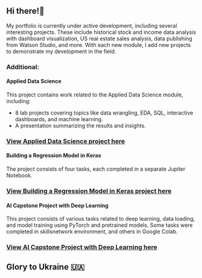 ## Hi there!👋 
My portfolio is currently under active development, including several interesting projects. These include historical stock and income data analysis with dashboard visualization, US real estate sales analysis, data publishing from Watson Studio, and more. With each new module, I add new projects to demonstrate my development in the field.

### Additional:

#### Applied Data Science
This project contains work related to the Applied Data Science module, including:
- 8 lab projects covering topics like data wrangling, EDA, SQL, interactive dashboards, and machine learning.
- A presentation summarizing the results and insights.

### [View Applied Data Science project here](https://github.com/HannaHrekova/Coursera_AI/tree/Applied_Data_Science)

#### Building a Regression Model in Keras
The project consists of four tasks, each completed in a separate Jupiter Notebook.

### [View Building a Regression Model in Keras project here](https://github.com/HannaHrekova/Coursera_AI/tree/Building_a_Regression_Model_in_Keras)

#### AI Capstone Project with Deep Learning
This project consists of various tasks related to deep learning, data loading, and model training using PyTorch and pretrained models. 
Some tasks were completed in skillsnetwork environment, and others in Google Colab.

### [View AI Capstone Project with Deep Learning here](https://github.com/HannaHrekova/Coursera_AI/tree/AI_Capstone_Project_with_Deep_Learning)

## Glory to Ukraine 🇺🇦
